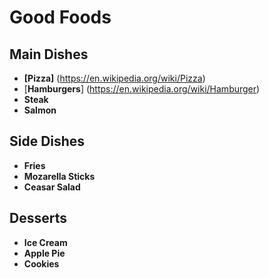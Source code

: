 # Good Foods
## Main Dishes
- **[Pizza]** (https://en.wikipedia.org/wiki/Pizza)
- [**Hamburgers**] (https://en.wikipedia.org/wiki/Hamburger)
- **Steak**
- **Salmon**
## Side Dishes
- **Fries**
- **Mozarella Sticks**
- **Ceasar Salad**
## Desserts
- **Ice Cream**
- **Apple Pie**
- **Cookies**

